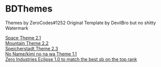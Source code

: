 # BDThemes
Themes by ZeroCodes#1252
Original Template by DevilBro but no shitty Watermark

<a href="https://raw.githubusercontent.com/Z3R0-CDS/BDThemes/main/themes/space.theme.css">Space Theme 2.1</a><br>
<a href="https://raw.githubusercontent.com/Z3R0-CDS/BDThemes/main/themes/MTN.theme.css">Mountain Theme 2.2</a><br>
<a href="https://raw.githubusercontent.com/Z3R0-CDS/BDThemes/main/themes/Speicherstadt.theme.css">Speicherstadt Theme 2.3</a><br>
<a href="https://raw.githubusercontent.com/Z3R0-CDS/BDThemes/main/themes/noname.theme.css">No Name/kimi no na wa Theme 1.1</a><br>
<a href="https://raw.githubusercontent.com/Z3R0-CDS/BDThemes/main/themes/noname.theme.css">Zero Industries Eclipse 1.0 to match the best sb on the top rank</a><br>
